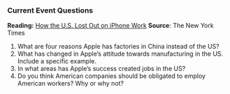 ### Current Event Questions

**Reading:** [How the U.S. Lost Out on iPhone Work](http://www.nytimes.com/2012/01/22/business/apple-america-and-a-squeezed-middle-class.html)
**Source**: The New York Times


1. What are four reasons Apple has factories in China instead of the US?
2. What has changed in Apple’s attitude towards manufacturing in the US. Include a
specific example.
3. In what areas has Apple’s success created jobs in the US?
4. Do you think American companies should be obligated to employ American workers? Why or why not?
